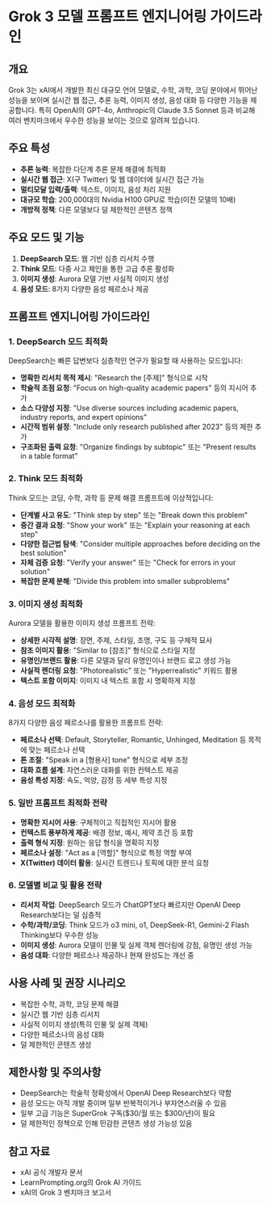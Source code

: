 # Grok 3 모델 프롬프트 엔지니어링 가이드라인

## 개요
Grok 3는 xAI에서 개발한 최신 대규모 언어 모델로, 수학, 과학, 코딩 분야에서 뛰어난 성능을 보이며 실시간 웹 접근, 추론 능력, 이미지 생성, 음성 대화 등 다양한 기능을 제공합니다. 특히 OpenAI의 GPT-4o, Anthropic의 Claude 3.5 Sonnet 등과 비교해 여러 벤치마크에서 우수한 성능을 보이는 것으로 알려져 있습니다.

## 주요 특성
- **추론 능력**: 복잡한 다단계 추론 문제 해결에 최적화
- **실시간 웹 접근**: X(구 Twitter) 및 웹 데이터에 실시간 접근 가능
- **멀티모달 입력/출력**: 텍스트, 이미지, 음성 처리 지원
- **대규모 학습**: 200,000대의 Nvidia H100 GPU로 학습(이전 모델의 10배)
- **개방적 정책**: 다른 모델보다 덜 제한적인 콘텐츠 정책

## 주요 모드 및 기능
1. **DeepSearch 모드**: 웹 기반 심층 리서치 수행
2. **Think 모드**: 다중 사고 체인을 통한 고급 추론 활성화
3. **이미지 생성**: Aurora 모델 기반 사실적 이미지 생성
4. **음성 모드**: 8가지 다양한 음성 페르소나 제공

## 프롬프트 엔지니어링 가이드라인

### 1. DeepSearch 모드 최적화
DeepSearch는 빠른 답변보다 심층적인 연구가 필요할 때 사용하는 모드입니다:

- **명확한 리서치 목적 제시**: "Research the [주제]" 형식으로 시작
- **학술적 초점 요청**: "Focus on high-quality academic papers" 등의 지시어 추가
- **소스 다양성 지정**: "Use diverse sources including academic papers, industry reports, and expert opinions"
- **시간적 범위 설정**: "Include only research published after 2023" 등의 제한 추가
- **구조화된 출력 요청**: "Organize findings by subtopic" 또는 "Present results in a table format"

### 2. Think 모드 최적화
Think 모드는 코딩, 수학, 과학 등 문제 해결 프롬프트에 이상적입니다:

- **단계별 사고 유도**: "Think step by step" 또는 "Break down this problem"
- **중간 결과 요청**: "Show your work" 또는 "Explain your reasoning at each step"
- **다양한 접근법 탐색**: "Consider multiple approaches before deciding on the best solution"
- **자체 검증 요청**: "Verify your answer" 또는 "Check for errors in your solution"
- **복잡한 문제 분해**: "Divide this problem into smaller subproblems"

### 3. 이미지 생성 최적화
Aurora 모델을 활용한 이미지 생성 프롬프트 전략:

- **상세한 시각적 설명**: 장면, 주제, 스타일, 조명, 구도 등 구체적 묘사
- **참조 이미지 활용**: "Similar to [참조]" 형식으로 스타일 지정
- **유명인/브랜드 활용**: 다른 모델과 달리 유명인이나 브랜드 로고 생성 가능
- **사실적 렌더링 요청**: "Photorealistic" 또는 "Hyperrealistic" 키워드 활용
- **텍스트 포함 이미지**: 이미지 내 텍스트 포함 시 명확하게 지정

### 4. 음성 모드 최적화
8가지 다양한 음성 페르소나를 활용한 프롬프트 전략:

- **페르소나 선택**: Default, Storyteller, Romantic, Unhinged, Meditation 등 목적에 맞는 페르소나 선택
- **톤 조절**: "Speak in a [형용사] tone" 형식으로 세부 조정
- **대화 흐름 설계**: 자연스러운 대화를 위한 컨텍스트 제공
- **음성 특성 지정**: 속도, 억양, 감정 등 세부 특성 지정

### 5. 일반 프롬프트 최적화 전략

- **명확한 지시어 사용**: 구체적이고 직접적인 지시어 활용
- **컨텍스트 풍부하게 제공**: 배경 정보, 예시, 제약 조건 등 포함
- **출력 형식 지정**: 원하는 응답 형식을 명확히 지정
- **페르소나 설정**: "Act as a [역할]" 형식으로 특정 역할 부여
- **X(Twitter) 데이터 활용**: 실시간 트렌드나 토픽에 대한 분석 요청

### 6. 모델별 비교 및 활용 전략

- **리서치 작업**: DeepSearch 모드가 ChatGPT보다 빠르지만 OpenAI Deep Research보다는 덜 심층적
- **수학/과학/코딩**: Think 모드가 o3 mini, o1, DeepSeek-R1, Gemini-2 Flash Thinking보다 우수한 성능
- **이미지 생성**: Aurora 모델이 인물 및 실제 객체 렌더링에 강점, 유명인 생성 가능
- **음성 대화**: 다양한 페르소나 제공하나 현재 완성도는 개선 중

## 사용 사례 및 권장 시나리오
- 복잡한 수학, 과학, 코딩 문제 해결
- 실시간 웹 기반 심층 리서치
- 사실적 이미지 생성(특히 인물 및 실제 객체)
- 다양한 페르소나의 음성 대화
- 덜 제한적인 콘텐츠 생성

## 제한사항 및 주의사항
- DeepSearch는 학술적 정확성에서 OpenAI Deep Research보다 약함
- 음성 모드는 아직 개발 중이며 일부 반복적이거나 부자연스러울 수 있음
- 일부 고급 기능은 SuperGrok 구독($30/월 또는 $300/년)이 필요
- 덜 제한적인 정책으로 인해 민감한 콘텐츠 생성 가능성 있음

## 참고 자료
- xAI 공식 개발자 문서
- LearnPrompting.org의 Grok AI 가이드
- xAI의 Grok 3 벤치마크 보고서
